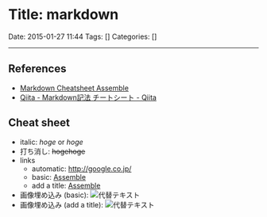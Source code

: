 # Title: markdown

Date: 2015-01-27 11:44
Tags: []
Categories: []

---
## References

* [Markdown Cheatsheet Assemble](http://assemble.io/docs/Cheatsheet-Markdown.html)
* [Qiita - Markdown記法 チートシート - Qiita](http://qiita.com/Qiita/items/c686397e4a0f4f11683d)

## Cheat sheet

* italic:
	*hoge*
	or
	_hoge_
* 打ち消し:
	~~hogehoge~~
* links
	* automatic:
		<http://google.co.jp/>
	* basic:
		[Assemble](http://google.co.jp/)
	* add a title:
		[Assemble](http://google.co.jp/ "title!")
* 画像埋め込み (basic):
	![代替テキスト](画像のURL)
* 画像埋め込み (add a title):
	![代替テキスト](画像のURL "画像タイトル")

